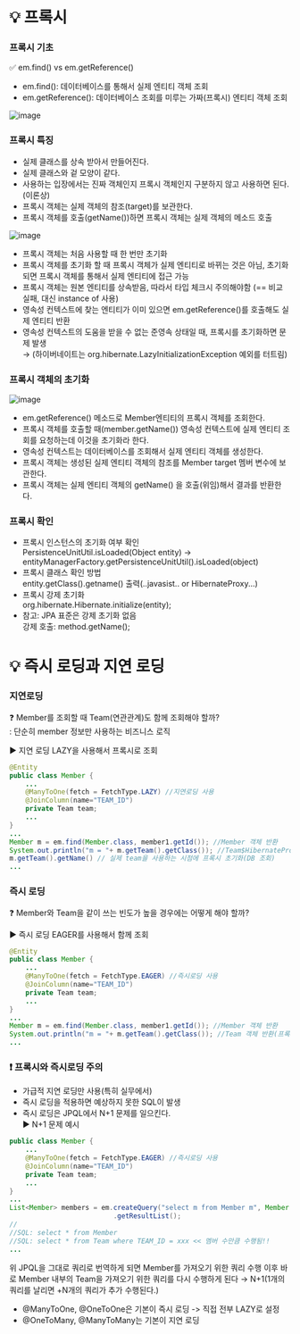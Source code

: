 # 💡 프록시
### 프록시 기초

✅ em.find() vs em.getReference() 
* em.find(): 데이터베이스를 통해서 실제 엔티티 객체 조회
* em.getReference(): 데이터베이스 조회를 미루는 가짜(프록시) 엔티티 객체 조회

![image](https://user-images.githubusercontent.com/39439576/231021875-05e73775-39a4-43a2-b1a5-356279c931bb.png)

### 프록시 특징
* 실제 클래스를 상속 받아서 만들어진다.
* 실제 클래스와 겉 모양이 같다.
* 사용하는 입장에서는 진짜 객체인지 프록시 객체인지 구분하지 않고 사용하면 된다.(이론상)
* 프록시 객체는 실제 객체의 참조(target)를 보관한다.
* 프록시 객체를 호출(getName())하면 프록시 객체는 실제 객체의 메소드 호출

![image](https://user-images.githubusercontent.com/39439576/231022091-4334dd70-2a1b-4beb-bc12-2a34ff8f96db.png)

* 프록시 객체는 처음 사용할 때 한 번만 초기화
* 프록시 객체를 초기화 할 때 프록시 객체가 실제 엔티티로 바뀌는 것은 아님, 초기화되면 프록시 객체를 통해서 실제 엔티티에 접근 가능
* 프록시 객체는 원본 엔티티를 상속받음, 따라서 타입 체크시 주의해야함 (== 비교 실패, 대신 instance of 사용)
* 영속성 컨텍스트에 찾는 엔티티가 이미 있으면 em.getReference()를 호출해도 실제 엔티티 반환
* 영속성 컨텍스트의 도움을 받을 수 없는 준영속 상태일 때, 프록시를 초기화하면 문제 발생  
  → (하이버네이트는 org.hibernate.LazyInitializationException 예외를 터트림)

### 프록시 객체의 초기화
![image](https://user-images.githubusercontent.com/39439576/231022868-fb3bcd35-6b58-4cff-8d55-6f3596f0fcc8.png)
* em.getReference() 메소드로 Member엔티티의 프록시 객체를 조회한다.
* 프록시 객체를 호출할 때(member.getName()) 영속성 컨텍스트에 실제 엔티티 조회를 요청하는데 이것을 초기화라 한다.
* 영속성 컨텍스트는 데이터베이스를 조회해서 실제 엔티티 객체를 생성한다.
* 프록시 객체는 생성된 실제 엔티티 객체의 참조를 Member target 멤버 변수에 보관한다.
* 프록시 객체는 실제 엔티티 객체의 getName() 을 호출(위임)해서 결과를 반환한다.

### 프록시 확인
* 프록시 인스턴스의 초기화 여부 확인  
  PersistenceUnitUtil.isLoaded(Object entity) → entityManagerFactory.getPersistenceUnitUtil().isLoaded(object)
* 프록시 클래스 확인 방법  
  entity.getClass().getname() 출력(..javasist.. or HibernateProxy...)
* 프록시 강제 초기화  
  org.hibernate.Hibernate.initialize(entity);
* 참고: JPA 표준은 강제 초기화 없음  
  강제 호출: method.getName();

# 💡 즉시 로딩과 지연 로딩
### 지연로딩
❓ Member를 조회할 때 Team(연관관계)도 함께 조회해야 할까?  
   : 단순히 member 정보만 사용하는 비즈니스 로직
   
▶️ 지연 로딩 LAZY을 사용해서 프록시로 조회
```java
@Entity
public class Member {
    ...
    @ManyToOne(fetch = FetchType.LAZY) //지연로딩 사용
    @JoinColumn(name="TEAM_ID")
    private Team team;
    ...
}
...
Member m = em.find(Member.class, member1.getId()); //Member 객체 반환
System.out.println("m = "+ m.getTeam().getClass()); //Team$HibernateProxy객체 반환
m.getTeam().getName() // 실제 team을 사용하는 시점에 프록시 초기화(DB 조회)
...
```

### 즉시 로딩
❓ Member와 Team을 같이 쓰는 빈도가 높을 경우에는 어떻게 해야 할까?

▶️ 즉시 로딩 EAGER를 사용해서 함께 조회
```java
@Entity
public class Member {
    ...
    @ManyToOne(fetch = FetchType.EAGER) //즉시로딩 사용
    @JoinColumn(name="TEAM_ID")
    private Team team;
    ...
}
...
Member m = em.find(Member.class, member1.getId()); //Member 객체 반환
System.out.println("m = "+ m.getTeam().getClass()); //Team 객체 반환(프록시가 아닌 실제 엔티티)
...
```

### ❗ 프록시와 즉시로딩 주의
* 가급적 지연 로딩만 사용(특히 실무에서)
* 즉시 로딩을 적용하면 예상하지 못한 SQL이 발생
* 즉시 로딩은 JPQL에서 N+1 문제를 일으킨다.  
▶️ N+1 문제 예시
```java
public class Member {
    ...
    @ManyToOne(fetch = FetchType.EAGER) //즉시로딩 사용
    @JoinColumn(name="TEAM_ID")
    private Team team;
    ...
}
...
List<Member> members = em.createQuery("select m from Member m", Member.class)
                          .getResultList();
//
//SQL: select * from Member
//SQL: select * from Team where TEAM_ID = xxx << 멤버 수만큼 수행됨!!
...
```
위 JPQL을 그대로 쿼리로 번역하게 되면 Member를 가져오기 위한 쿼리 수행 이후 바로 Member 내부의 Team을 가져오기 위한 쿼리를 다시 수행하게 된다 → N+1(1개의 쿼리를 날리면 +N개의 쿼리가 추가 수행된다.)
* @ManyToOne, @OneToOne은 기본이 즉시 로딩 -> 직접 전부 LAZY로 설정
* @OneToMany, @ManyToMany는 기본이 지연 로딩

